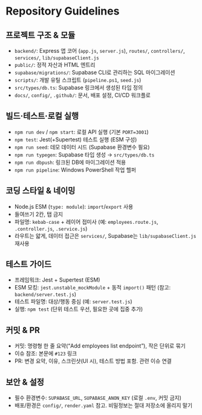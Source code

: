 # Repository Guidelines

## 프로젝트 구조 & 모듈
- `backend/`: Express 앱 코어 (`app.js`, `server.js`), `routes/`, `controllers/`, `services/`, `lib/supabaseClient.js`
- `public/`: 정적 자산과 HTML 엔트리
- `supabase/migrations/`: Supabase CLI로 관리하는 SQL 마이그레이션
- `scripts/`: 개발 유틸 스크립트 (`pipeline.ps1`, `seed.js`)
- `src/types/db.ts`: Supabase 링크에서 생성된 타입 정의
- `docs/`, `config/`, `.github/`: 문서, 배포 설정, CI/CD 워크플로

## 빌드·테스트·로컬 실행
- `npm run dev` / `npm start`: 로컬 API 실행 (기본 `PORT=3001`)
- `npm test`: Jest(+Supertest) 테스트 실행 (ESM 구성)
- `npm run seed`: 데모 데이터 시드 (Supabase 환경변수 필요)
- `npm run typegen`: Supabase 타입 생성 → `src/types/db.ts`
- `npm run dbpush`: 링크된 DB에 마이그레이션 적용
- `npm run pipeline`: Windows PowerShell 작업 헬퍼

## 코딩 스타일 & 네이밍
- Node.js ESM (`type: module`): `import`/`export` 사용
- 들여쓰기 2칸, 탭 금지
- 파일명: `kebab-case` + 레이어 접미사 (예: `employees.route.js`, `.controller.js`, `.service.js`)
- 라우트는 얇게, 데이터 접근은 `services/`, Supabase는 `lib/supabaseClient.js` 재사용

## 테스트 가이드
- 프레임워크: Jest + Supertest (ESM)
- ESM 모킹: `jest.unstable_mockModule` + 동적 `import()` 패턴 (참고: `backend/server.test.js`)
- 테스트 파일명: 대상/행동 중심 (예: `server.test.js`)
- 실행: `npm test` (단위 테스트 우선, 필요한 곳에 집중 추가)

## 커밋 & PR
- 커밋: 명령형 한 줄 요약(“Add employees list endpoint”), 작은 단위로 묶기
- 이슈 참조: 본문에 `#123` 링크
- PR: 변경 요약, 이유, 스크린샷(UI 시), 테스트 방법 포함. 관련 이슈 연결

## 보안 & 설정
- 필수 환경변수: `SUPABASE_URL`, `SUPABASE_ANON_KEY` (로컬 `.env`, 커밋 금지)
- 배포/환경은 `config/`, `render.yaml` 참고. 비밀정보는 절대 저장소에 올리지 말기
